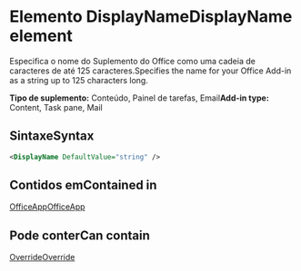 # <a name="displayname-element"></a><span data-ttu-id="76e55-101">Elemento DisplayName</span><span class="sxs-lookup"><span data-stu-id="76e55-101">DisplayName element</span></span>

<span data-ttu-id="76e55-102">Especifica o nome do Suplemento do Office como uma cadeia de caracteres de até 125 caracteres.</span><span class="sxs-lookup"><span data-stu-id="76e55-102">Specifies the name for your Office Add-in as a string up to 125 characters long.</span></span>

<span data-ttu-id="76e55-103">**Tipo de suplemento:** Conteúdo, Painel de tarefas, Email</span><span class="sxs-lookup"><span data-stu-id="76e55-103">**Add-in type:** Content, Task pane, Mail</span></span>

## <a name="syntax"></a><span data-ttu-id="76e55-104">Sintaxe</span><span class="sxs-lookup"><span data-stu-id="76e55-104">Syntax</span></span>

```XML
<DisplayName DefaultValue="string" />
```

## <a name="contained-in"></a><span data-ttu-id="76e55-105">Contidos em</span><span class="sxs-lookup"><span data-stu-id="76e55-105">Contained in</span></span>

[<span data-ttu-id="76e55-106">OfficeApp</span><span class="sxs-lookup"><span data-stu-id="76e55-106">OfficeApp</span></span>](officeapp.md)


## <a name="can-contain"></a><span data-ttu-id="76e55-107">Pode conter</span><span class="sxs-lookup"><span data-stu-id="76e55-107">Can contain</span></span>

[<span data-ttu-id="76e55-108">Override</span><span class="sxs-lookup"><span data-stu-id="76e55-108">Override</span></span>](override.md)

